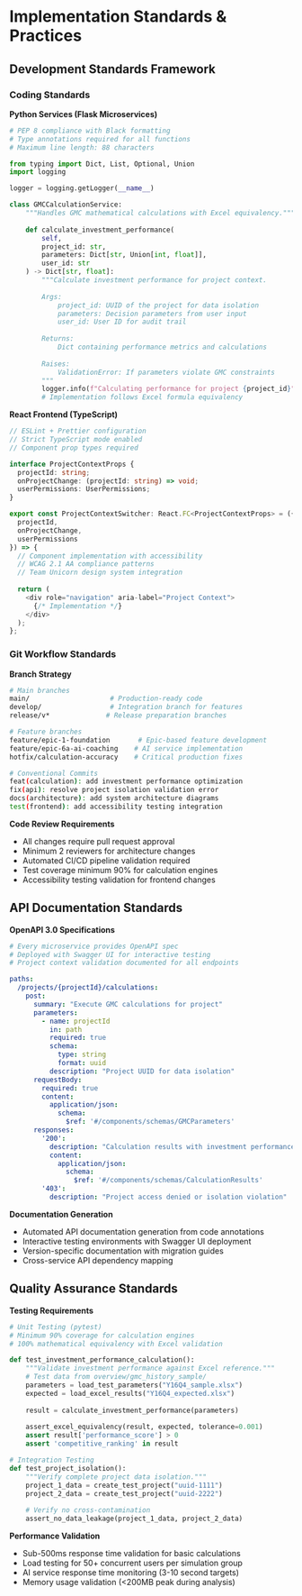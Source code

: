 # Implementation Standards & Practices

## Development Standards Framework

### Coding Standards

**Python Services (Flask Microservices)**
```python
# PEP 8 compliance with Black formatting
# Type annotations required for all functions
# Maximum line length: 88 characters

from typing import Dict, List, Optional, Union
import logging

logger = logging.getLogger(__name__)

class GMCCalculationService:
    """Handles GMC mathematical calculations with Excel equivalency."""
    
    def calculate_investment_performance(
        self, 
        project_id: str,
        parameters: Dict[str, Union[int, float]],
        user_id: str
    ) -> Dict[str, float]:
        """Calculate investment performance for project context.
        
        Args:
            project_id: UUID of the project for data isolation
            parameters: Decision parameters from user input
            user_id: User ID for audit trail
            
        Returns:
            Dict containing performance metrics and calculations
            
        Raises:
            ValidationError: If parameters violate GMC constraints
        """
        logger.info(f"Calculating performance for project {project_id}")
        # Implementation follows Excel formula equivalency
```

**React Frontend (TypeScript)**
```typescript
// ESLint + Prettier configuration
// Strict TypeScript mode enabled
// Component prop types required

interface ProjectContextProps {
  projectId: string;
  onProjectChange: (projectId: string) => void;
  userPermissions: UserPermissions;
}

export const ProjectContextSwitcher: React.FC<ProjectContextProps> = ({
  projectId,
  onProjectChange,
  userPermissions
}) => {
  // Component implementation with accessibility
  // WCAG 2.1 AA compliance patterns
  // Team Unicorn design system integration
  
  return (
    <div role="navigation" aria-label="Project Context">
      {/* Implementation */}
    </div>
  );
};
```

### Git Workflow Standards

**Branch Strategy**
```bash
# Main branches
main/                    # Production-ready code
develop/                 # Integration branch for features
release/v*              # Release preparation branches

# Feature branches
feature/epic-1-foundation       # Epic-based feature development
feature/epic-6a-ai-coaching    # AI service implementation
hotfix/calculation-accuracy    # Critical production fixes

# Conventional Commits
feat(calculation): add investment performance optimization
fix(api): resolve project isolation validation error
docs(architecture): add system architecture diagrams
test(frontend): add accessibility testing integration
```

**Code Review Requirements**
- All changes require pull request approval
- Minimum 2 reviewers for architecture changes
- Automated CI/CD pipeline validation required
- Test coverage minimum 90% for calculation engines
- Accessibility testing validation for frontend changes

## API Documentation Standards

**OpenAPI 3.0 Specifications**
```yaml
# Every microservice provides OpenAPI spec
# Deployed with Swagger UI for interactive testing
# Project context validation documented for all endpoints

paths:
  /projects/{projectId}/calculations:
    post:
      summary: "Execute GMC calculations for project"
      parameters:
        - name: projectId
          in: path
          required: true
          schema:
            type: string
            format: uuid
          description: "Project UUID for data isolation"
      requestBody:
        required: true
        content:
          application/json:
            schema:
              $ref: '#/components/schemas/GMCParameters'
      responses:
        '200':
          description: "Calculation results with investment performance"
          content:
            application/json:
              schema:
                $ref: '#/components/schemas/CalculationResults'
        '403':
          description: "Project access denied or isolation violation"
```

**Documentation Generation**
- Automated API documentation generation from code annotations
- Interactive testing environments with Swagger UI deployment
- Version-specific documentation with migration guides
- Cross-service API dependency mapping

## Quality Assurance Standards

**Testing Requirements**
```python
# Unit Testing (pytest)
# Minimum 90% coverage for calculation engines
# 100% mathematical equivalency with Excel validation

def test_investment_performance_calculation():
    """Validate investment performance against Excel reference."""
    # Test data from overview/gmc_history_sample/
    parameters = load_test_parameters("Y16Q4_sample.xlsx")
    expected = load_excel_results("Y16Q4_expected.xlsx")
    
    result = calculate_investment_performance(parameters)
    
    assert_excel_equivalency(result, expected, tolerance=0.001)
    assert result['performance_score'] > 0
    assert 'competitive_ranking' in result

# Integration Testing
def test_project_isolation():
    """Verify complete project data isolation."""
    project_1_data = create_test_project("uuid-1111")
    project_2_data = create_test_project("uuid-2222")
    
    # Verify no cross-contamination
    assert_no_data_leakage(project_1_data, project_2_data)
```

**Performance Validation**
- Sub-500ms response time validation for basic calculations
- Load testing for 50+ concurrent users per simulation group
- AI service response time monitoring (3-10 second targets)
- Memory usage validation (<200MB peak during analysis)
